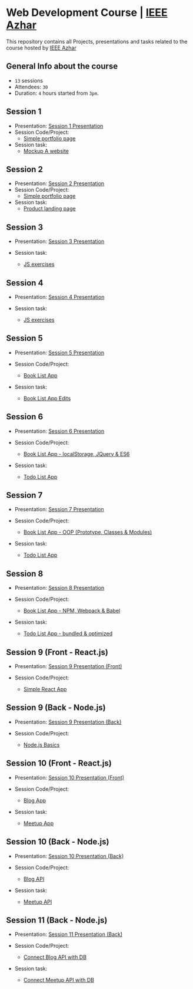 # Web Development Course | [IEEE Azhar](https://www.facebook.com/IEEE.AlAzhar)

This repository contains all Projects, presentations and tasks related to the course hosted by [IEEE Azhar](https://www.facebook.com/IEEE.AlAzhar)

## General Info about the course

- `13` sessions
- Attendees: `30`
- Duration: `4` hours started from `3pm`.

## Session 1

- Presentation: [Session 1 Presentation](https://docs.google.com/presentation/d/1l2zea2wZmfIadyODijcjP7vArT4e4skyyAEqnqYOqNo/edit?usp=sharing)
- Session Code/Project:
  - [Simple portfolio page](https://github.com/mohamedsaad4/Web-development-Code-Baker-6.0-course--IEEE/tree/session1/code)
- Session task:
  - [Mockup A website](https://github.com/mohamedsaad4/Web-development-Code-Baker-6.0-course--IEEE/tree/session1/task)

## Session 2

- Presentation: [Session 2 Presentation](https://docs.google.com/presentation/d/1CmPbJjWZufAPgfr9ph8IbclaQHk4EFANYNtSmt3Njww/edit?usp=sharing)
- Session Code/Project:
  - [Simple portfolio page](https://github.com/mohamedsaad4/Web-development-Code-Baker-6.0-course--IEEE/tree/session2/code)
- Session task:
  - [Product landing page](https://github.com/mohamedsaad4/Web-development-Code-Baker-6.0-course--IEEE/tree/session2/task)

## Session 3

- Presentation: [Session 3 Presentation](https://js-presentation.netlify.com/)

- Session task:
  - [JS exercises](https://github.com/mohamedsaad4/Web-development-Code-Baker-6.0-course--IEEE/tree/session3/task)

## Session 4

- Presentation: [Session 4 Presentation](https://docs.google.com/presentation/d/1Hg2j95J3_Onjx0bKQMXTrkaiWpTFxTqp3EcOD164esc/edit?usp=sharing)

- Session task:
  - [JS exercises](https://github.com/mohamedsaad4/Web-development-Code-Baker-6.0-course--IEEE/tree/session4/task)

## Session 5

- Presentation: [Session 5 Presentation](https://docs.google.com/presentation/d/1_e_nutXmRVWpByxfEoY9L0b_ms5A-I3Dm9PIVT9U81M/edit?usp=sharing)

- Session Code/Project:

  - [Book List App](https://github.com/mohamedsaad4/Web-development-Code-Baker-6.0-course--IEEE/tree/session5/code)

- Session task:
  - [Book List App Edits](https://github.com/mohamedsaad4/Web-development-Code-Baker-6.0-course--IEEE/tree/session5/task)

## Session 6

- Presentation: [Session 6 Presentation](https://docs.google.com/presentation/d/1abmdfM4qLj30vb_CT928kaJrftDt0q7NkFLw6XJS9_Q/edit?usp=sharing)

- Session Code/Project:

  - [Book List App - localStorage, JQuery & ES6](https://github.com/mohamedsaad4/Web-development-Code-Baker-6.0-course--IEEE/tree/session6/code)

- Session task:
  - [Todo List App](https://github.com/mohamedsaad4/Web-development-Code-Baker-6.0-course--IEEE/tree/session6/task)

## Session 7

- Presentation: [Session 7 Presentation](https://docs.google.com/presentation/d/1BcQfDo05hXa8YCHZBlVd9QnoVXKk2I5MmL1r_EuAD40/edit?usp=sharing)

- Session Code/Project:

  - [Book List App - OOP (Prototype, Classes & Modules)](https://github.com/mohamedsaad4/Web-development-Code-Baker-6.0-course--IEEE/tree/session7/code)

- Session task:
  - [Todo List App](https://github.com/mohamedsaad4/Web-development-Code-Baker-6.0-course--IEEE/tree/session7/task)

## Session 8

- Presentation: [Session 8 Presentation](https://docs.google.com/presentation/d/1mv8-VbwmpE_GmqO7NQm00t2_i3Zlyh7AAuriRtwrBlo/edit?usp=sharing)

- Session Code/Project:

  - [Book List App - NPM, Webpack & Babel](https://github.com/mohamedsaad4/Web-development-Code-Baker-6.0-course--IEEE/tree/session8/code)

- Session task:
  - [Todo List App - bundled & optimized](https://github.com/mohamedsaad4/Web-development-Code-Baker-6.0-course--IEEE/tree/session8/task)

## Session 9 (Front - React.js)

- Presentation: [Session 9 Presentation (Front)](https://docs.google.com/presentation/d/1XQG_DGFmrk1uc_7rE_0KgApXB4sKr0e8XkkHYL_j12k/edit?usp=sharing)

- Session Code/Project:

  - [Simple React App](https://github.com/mohamedsaad4/Web-development-Code-Baker-6.0-course--IEEE/tree/session9/code/front)

## Session 9 (Back - Node.js)

- Presentation: [Session 9 Presentation (Back)](https://docs.google.com/presentation/d/1T0FJFTMyYSR1erlV-_8Re0CiC6yvcEMaQWK3Si40FdE/edit?usp=sharing)

- Session Code/Project:

  - [Node.js Basics](https://github.com/mohamedsaad4/Web-development-Code-Baker-6.0-course--IEEE/tree/session9/code/back)

## Session 10 (Front - React.js)

- Presentation: [Session 10 Presentation (Front)](https://docs.google.com/presentation/d/1h6RccMza1cVdneG_OSPyeXiSEJyK2i5SiH9a0sRTiuA/edit?usp=sharing)

- Session Code/Project:

  - [Blog App](https://github.com/mohamedsaad4/Web-development-Code-Baker-6.0-course--IEEE/tree/session10/code/front)

- Session task:
  - [Meetup App](https://github.com/mohamedsaad4/Web-development-Code-Baker-6.0-course--IEEE/tree/session10/task/front)

## Session 10 (Back - Node.js)

- Presentation: [Session 10 Presentation (Back)](https://docs.google.com/presentation/d/1SRXrPP8YoFAfeXQU8gkwUoCW3H43TuPsWFe--uPCpR8/edit?usp=sharing)

- Session Code/Project:

  - [Blog API](https://github.com/mohamedsaad4/Web-development-Code-Baker-6.0-course--IEEE/tree/session10/code/back)

- Session task:
  - [Meetup API](https://github.com/mohamedsaad4/Web-development-Code-Baker-6.0-course--IEEE/tree/session10/task/back)


## Session 11 (Back - Node.js)

- Presentation: [Session 11 Presentation (Back)](https://docs.google.com/presentation/d/1NY4Br2OM2BjRAQfazQFxsWDAdY2t2IUD2dJpgTLgzv4/edit?usp=sharing)

- Session Code/Project:

  - [Connect Blog API with DB](https://github.com/mohamedsaad4/Web-development-Code-Baker-6.0-course--IEEE/tree/session11-b/code/back)

- Session task:
  - [Connect Meetup API with DB](https://github.com/mohamedsaad4/Web-development-Code-Baker-6.0-course--IEEE/tree/session11-b/task/back)

